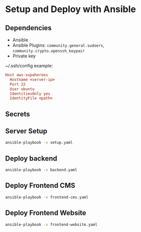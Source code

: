 # Setup and Deploy with Ansible

## Dependencies

- Ansible
- Ansible Plugins: `community.general.sudoers`, `community.crypto.openssh_keypair`
- Private key

 ~/.ssh/config example:

```conf
Host aws-supaheroes
  Hostname <server-ip>
  Port 22
  User ubuntu
  IdentitiesOnly yes
  IdentityFile <path>
```

## Secrets


## Server Setup 

```bash
ansible-playbook -v setup.yaml
```

## Deploy backend

```bash
ansible-playbook -v backend.yaml
```

## Deploy Frontend CMS

```bash
ansible-playbook -v frontend-cms.yaml
```

## Deploy Frontend Website

```bash
ansible-playbook -v frontend-website.yaml
```
